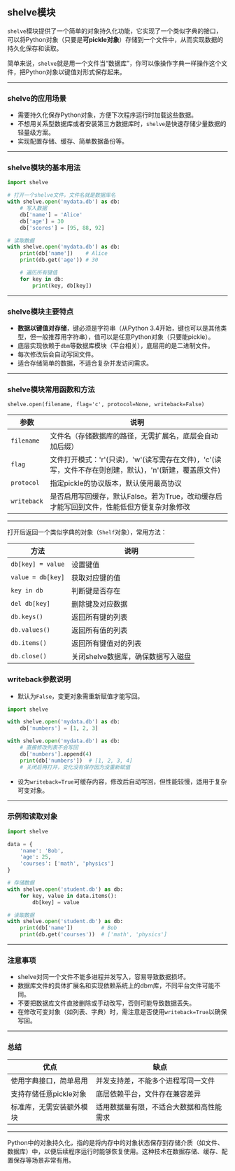 ## shelve模块

`shelve`模块提供了一个简单的对象持久化功能，它实现了一个类似字典的接口，可以将Python对象（只要是**可pickle对象**）存储到一个文件中，从而实现数据的持久化保存和读取。

简单来说，`shelve`就是用一个文件当“数据库”，你可以像操作字典一样操作这个文件，把Python对象以键值对形式保存起来。

---

### shelve的应用场景

- 需要持久化保存Python对象，方便下次程序运行时加载这些数据。
- 不想用关系型数据库或者安装第三方数据库时，`shelve`是快速存储少量数据的轻量级方案。
- 实现配置存储、缓存、简单数据备份等。

---

### shelve模块的基本用法

```python
import shelve

# 打开一个shelve文件，文件名就是数据库名
with shelve.open('mydata.db') as db:
    # 写入数据
    db['name'] = 'Alice'
    db['age'] = 30
    db['scores'] = [95, 88, 92]

# 读取数据
with shelve.open('mydata.db') as db:
    print(db['name'])    # Alice
    print(db.get('age')) # 30

    # 遍历所有键值
    for key in db:
        print(key, db[key])
```

---

### shelve模块主要特点

- **数据以键值对存储**，键必须是字符串（从Python 3.4开始，键也可以是其他类型，但一般推荐用字符串），值可以是任意Python对象（只要能pickle）。
- 底层实现依赖于`dbm`等数据库模块（平台相关），底层用的是二进制文件。
- 每次修改后会自动写回文件。
- 适合存储简单的数据，不适合复杂并发访问需求。

---

### shelve模块常用函数和方法

`shelve.open(filename, flag='c', protocol=None, writeback=False)`

| 参数        | 说明                                                         |
| ----------- | ------------------------------------------------------------ |
| `filename`  | 文件名（存储数据库的路径，无需扩展名，底层会自动加后缀）     |
| `flag`      | 文件打开模式：'r'(只读)，'w'(读写需存在文件)，'c'(读写，文件不存在则创建，默认)，'n'(新建，覆盖原文件) |
| `protocol`  | 指定pickle的协议版本，默认使用最高协议                       |
| `writeback` | 是否启用写回缓存，默认False。若为True，改动缓存后才能写回到文件，性能低但方便复杂对象修改 |

---

打开后返回一个类似字典的对象（`Shelf`对象），常用方法：

| 方法              | 说明                               |
| ----------------- | ---------------------------------- |
| `db[key] = value` | 设置键值                           |
| `value = db[key]` | 获取对应键的值                     |
| `key in db`       | 判断键是否存在                     |
| `del db[key]`     | 删除键及对应数据                   |
| `db.keys()`       | 返回所有键的列表                   |
| `db.values()`     | 返回所有值的列表                   |
| `db.items()`      | 返回所有键值对的列表               |
| `db.close()`      | 关闭shelve数据库，确保数据写入磁盘 |

### writeback参数说明

- 默认为`False`，变更对象需重新赋值才能写回。

```python
import shelve

with shelve.open('mydata.db') as db:
    db['numbers'] = [1, 2, 3]

with shelve.open('mydata.db') as db:
    # 直接修改列表不会写回
    db['numbers'].append(4)
    print(db['numbers'])  # [1, 2, 3, 4]
    # 关闭后再打开，变化没有保存因为没重新赋值
```

- 设为`writeback=True`可缓存内容，修改后自动写回，但性能较慢，适用于复杂可变对象。

---

### 示例和读取对象

```python
import shelve

data = {
    'name': 'Bob',
    'age': 25,
    'courses': ['math', 'physics']
}

# 存储数据
with shelve.open('student.db') as db:
    for key, value in data.items():
        db[key] = value

# 读取数据
with shelve.open('student.db') as db:
    print(db['name'])         # Bob
    print(db.get('courses'))  # ['math', 'physics']
```

---

### 注意事项

- shelve对同一个文件不能多进程并发写入，容易导致数据损坏。
- 数据库文件的具体扩展名和实现依赖系统上的dbm库，不同平台文件可能不同。
- 不要把数据库文件直接删除或手动改写，否则可能导致数据丢失。
- 在修改可变对象（如列表、字典）时，需注意是否使用`writeback=True`以确保写回。

---

### 总结

| 优点                     | 缺点                                     |
| ------------------------ | ---------------------------------------- |
| 使用字典接口，简单易用   | 并发支持差，不能多个进程写同一文件       |
| 支持存储任意pickle对象   | 底层依赖平台，文件存在兼容差异           |
| 标准库，无需安装额外模块 | 适用数据量有限，不适合大数据和高性能需求 |

---



Python中的对象持久化，指的是将内存中的对象状态保存到存储介质（如文件、数据库）中，以便后续程序运行时能够恢复使用。这种技术在数据存储、缓存、配置保存等场景非常有用。